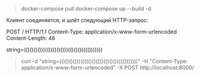 > docker-compose pull
> docker-compose up --build -d

Клиент соединяется, и шлёт следующий HTTP-запрос:

POST / HTTP/1.1
Content-Type: application/x-www-form-urlencoded 
Content-Length: 48

string=(()()()()))((((()()()))(()()()(((()))))))

> curl -d "string=(()()()()))((((()()()))(()()()(((()))))))" -H "Content-Type: application/x-www-form-urlencoded" -X POST http://localhost:8000/

